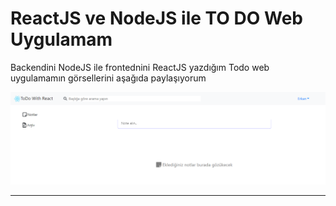 <h1>ReactJS ve NodeJS ile TO DO Web Uygulamam</h1>

<p>Backendini NodeJS ile frontednini ReactJS yazdığım Todo web uygulamamın görsellerini aşağıda paylaşıyorum</p>

<img src="https://github.com/erkangcmn/ToDoWithReact/blob/main/src/img/todo-1.png"><br><hr>
